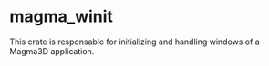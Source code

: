 # magma_winit

This crate is responsable for initializing and handling windows of a Magma3D application.